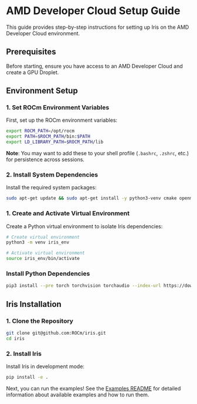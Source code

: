 # AMD Developer Cloud Setup Guide

This guide provides step-by-step instructions for setting up Iris on the AMD Developer Cloud environment.

## Prerequisites

Before starting, ensure you have access to an AMD Developer Cloud and create a GPU Droplet.

## Environment Setup

### 1. Set ROCm Environment Variables

First, set up the ROCm environment variables:

```bash
export ROCM_PATH=/opt/rocm
export PATH=$ROCM_PATH/bin:$PATH
export LD_LIBRARY_PATH=$ROCM_PATH/lib
```

**Note**: You may want to add these to your shell profile (`.bashrc`, `.zshrc`, etc.) for persistence across sessions.

### 2. Install System Dependencies

Install the required system packages:

```bash
sudo apt-get update && sudo apt-get install -y python3-venv cmake openmpi-bin libopenmpi-dev
```

### 1. Create and Activate Virtual Environment

Create a Python virtual environment to isolate Iris dependencies:

```bash
# Create virtual environment
python3 -m venv iris_env

# Activate virtual environment
source iris_env/bin/activate
```

### Install Python Dependencies
```bash
pip3 install --pre torch torchvision torchaudio --index-url https://download.pytorch.org/whl/nightly/rocm6.4
```


## Iris Installation

### 1. Clone the Repository

```bash
git clone git@github.com:ROCm/iris.git
cd iris
```

### 2. Install Iris

Install Iris in development mode:

```bash
pip install -e .
```

Next, you can run the examples! See the [Examples README](../examples/README.md) for detailed information about available examples and how to run them.
